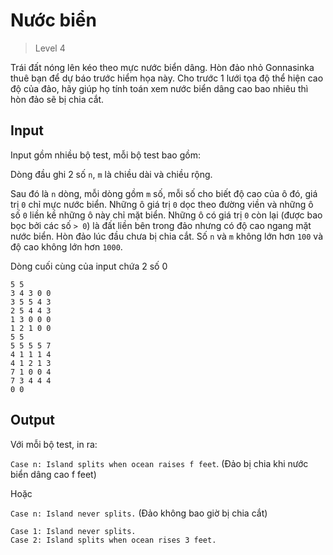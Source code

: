 ﻿# Nước biển
> Level 4

Trái đất nóng lên kéo theo mực nước biển dâng.
Hòn đảo nhỏ Gonnasinka thuê bạn để dự báo trước hiểm họa này.
Cho trước 1 lưới tọa độ thể hiện cao độ của đảo, hãy giúp họ tính toán xem nước biển dâng cao bao nhiêu thì hòn đảo sẽ bị chia cắt.

## Input

Input gồm nhiều bộ test, mỗi bộ test bao gồm:

Dòng đầu ghi 2 số `n`, `m` là chiều dài và chiều rộng.

Sau đó là `n` dòng, mỗi dòng gồm `m` số, mỗi số cho biết độ cao của ô đó, giá trị `0` chỉ mực nước biển.
Những ô giá trị `0` dọc theo đường viền và những ô số `0` liền kề những ô này chỉ mặt biển.
Những ô có giá trị `0` còn lại (được bao bọc bởi các số `> 0`) là đất liền bên trong đảo nhưng có độ cao ngang mặt nước biển.
Hòn đảo lúc đầu chưa bị chia cắt. Số `n` và `m` không lớn hơn `100` và độ cao không lớn hơn `1000`.

Dòng cuối cùng của input chứa 2 số 0

```
5 5
3 4 3 0 0
3 5 5 4 3
2 5 4 4 3
1 3 0 0 0
1 2 1 0 0
5 5
5 5 5 5 7
4 1 1 1 4
4 1 2 1 3
7 1 0 0 4
7 3 4 4 4
0 0
```

## Output

Với mỗi bộ test, in ra:

`Case n: Island splits when ocean raises f feet`. (Đảo bị chia khi nước biển dâng cao f feet)

Hoặc

`Case n: Island never splits.` (Đảo không bao giờ bị chia cắt)

```
Case 1: Island never splits.
Case 2: Island splits when ocean rises 3 feet.
```